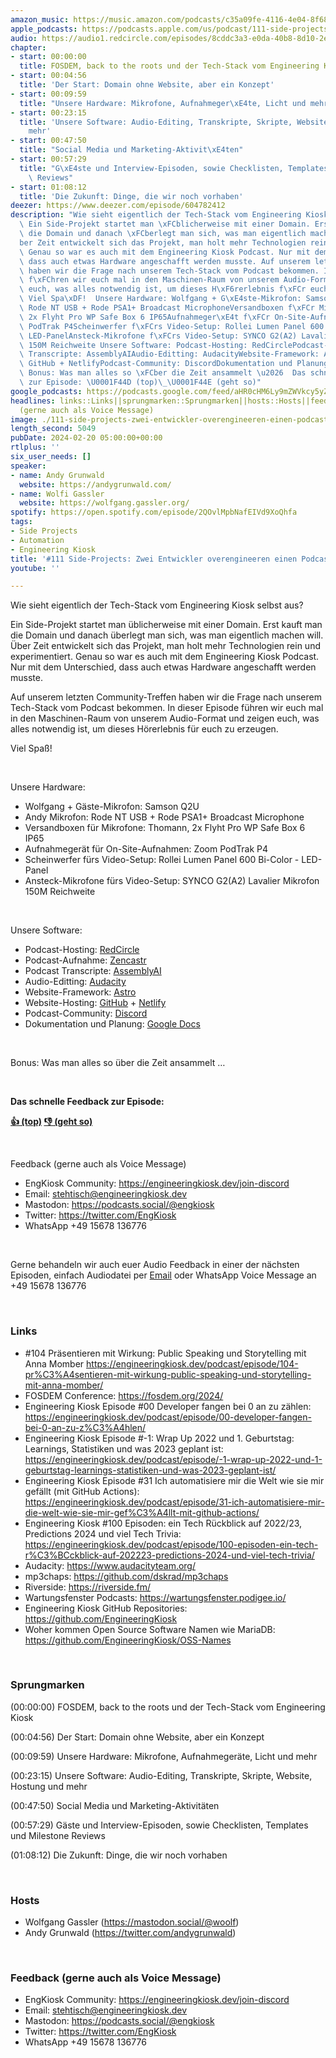 ```yaml
---
amazon_music: https://music.amazon.com/podcasts/c35a09fe-4116-4e04-8f68-77d61b112e46/episodes/b6c36a21-9cb5-4c3f-8c13-f75ef459778e/engineering-kiosk-111-side-projects-zwei-entwickler-overengineeren-einen-podcast
apple_podcasts: https://podcasts.apple.com/us/podcast/111-side-projects-zwei-entwickler-overengineeren-einen/id1603082924?i=1000645952540&uo=4
audio: https://audio1.redcircle.com/episodes/8cddc3a3-e0da-40b8-8d10-2e577c60c797/stream.mp3
chapter:
- start: 00:00:00
  title: FOSDEM, back to the roots und der Tech-Stack vom Engineering Kiosk
- start: 00:04:56
  title: 'Der Start: Domain ohne Website, aber ein Konzept'
- start: 00:09:59
  title: "Unsere Hardware: Mikrofone, Aufnahmeger\xE4te, Licht und mehr"
- start: 00:23:15
  title: 'Unsere Software: Audio-Editing, Transkripte, Skripte, Website, Hostung und
    mehr'
- start: 00:47:50
  title: "Social Media und Marketing-Aktivit\xE4ten"
- start: 00:57:29
  title: "G\xE4ste und Interview-Episoden, sowie Checklisten, Templates und Milestone\
    \ Reviews"
- start: 01:08:12
  title: 'Die Zukunft: Dinge, die wir noch vorhaben'
deezer: https://www.deezer.com/episode/604782412
description: "Wie sieht eigentlich der Tech-Stack vom Engineering Kiosk selbst aus?\
  \ Ein Side-Projekt startet man \xFCblicherweise mit einer Domain. Erst kauft man\
  \ die Domain und danach \xFCberlegt man sich, was man eigentlich machen will. \xDC\
  ber Zeit entwickelt sich das Projekt, man holt mehr Technologien rein und experimentiert.\
  \ Genau so war es auch mit dem Engineering Kiosk Podcast. Nur mit dem Unterschied,\
  \ dass auch etwas Hardware angeschafft werden musste. Auf unserem letzten Community-Treffen\
  \ haben wir die Frage nach unserem Tech-Stack vom Podcast bekommen. In dieser Episode\
  \ f\xFChren wir euch mal in den Maschinen-Raum von unserem Audio-Format und zeigen\
  \ euch, was alles notwendig ist, um dieses H\xF6rerlebnis f\xFCr euch zu erzeugen.\
  \ Viel Spa\xDF!  Unsere Hardware: Wolfgang + G\xE4ste-Mikrofon: Samson Q2UAndy Mikrofon:\
  \ Rode NT USB + Rode PSA1+ Broadcast MicrophoneVersandboxen f\xFCr Mikrofone: Thomann,\
  \ 2x Flyht Pro WP Safe Box 6 IP65Aufnahmeger\xE4t f\xFCr On-Site-Aufnahmen: Zoom\
  \ PodTrak P4Scheinwerfer f\xFCrs Video-Setup: Rollei Lumen Panel 600 Bi-Color -\
  \ LED-PanelAnsteck-Mikrofone f\xFCrs Video-Setup: SYNCO G2(A2) Lavalier Mikrofon\
  \ 150M Reichweite Unsere Software: Podcast-Hosting: RedCirclePodcast-Aufnahme: ZencastrPodcast\
  \ Transcripte: AssemblyAIAudio-Editting: AudacityWebsite-Framework: AstroWebsite-Hosting:\
  \ GitHub + NetlifyPodcast-Community: DiscordDokumentation und Planung: Google Docs\
  \ Bonus: Was man alles so \xFCber die Zeit ansammelt \u2026  Das schnelle Feedback\
  \ zur Episode: \U0001F44D (top)\_\U0001F44E (geht so)"
google_podcasts: https://podcasts.google.com/feed/aHR0cHM6Ly9mZWVkcy5yZWRjaXJjbGUuY29tLzBlY2ZkZmQ3LWZkYTEtNGMzZC05NTE1LTQ3NjcyN2Y5ZGY1ZQ/episode/NzNjMzY4MjktMmFmMy00ODMxLTk5N2QtNGNiYjdjZGUyYWRk?sa=X&ved=2ahUKEwja0o2gl7mEAxXeJGIAHfobCZsQkfYCegQIARAF
headlines: links::Links||sprungmarken::Sprungmarken||hosts::Hosts||feedback-gerne-auch-als-voice-message::Feedback
  (gerne auch als Voice Message)
image: ./111-side-projects-zwei-entwickler-overengineeren-einen-podcast.jpg
length_second: 5049
pubDate: 2024-02-20 05:00:00+00:00
rtlplus: ''
six_user_needs: []
speaker:
- name: Andy Grunwald
  website: https://andygrunwald.com/
- name: Wolfi Gassler
  website: https://wolfgang.gassler.org/
spotify: https://open.spotify.com/episode/2QOvlMpbNafEIVd9XoQhfa
tags:
- Side Projects
- Automation
- Engineering Kiosk
title: '#111 Side-Projects: Zwei Entwickler overengineeren einen Podcast'
youtube: ''

---
```

<p>Wie sieht eigentlich der Tech-Stack vom Engineering Kiosk selbst aus?</p><p>Ein Side-Projekt startet man üblicherweise mit einer Domain. Erst kauft man die Domain und danach überlegt man sich, was man eigentlich machen will. Über Zeit entwickelt sich das Projekt, man holt mehr Technologien rein und experimentiert. Genau so war es auch mit dem Engineering Kiosk Podcast. Nur mit dem Unterschied, dass auch etwas Hardware angeschafft werden musste.</p><p>Auf unserem letzten Community-Treffen haben wir die Frage nach unserem Tech-Stack vom Podcast bekommen. In dieser Episode führen wir euch mal in den Maschinen-Raum von unserem Audio-Format und zeigen euch, was alles notwendig ist, um dieses Hörerlebnis für euch zu erzeugen.</p><p>Viel Spaß!</p><p><br></p><p>Unsere Hardware:</p><ul><li>Wolfgang + Gäste-Mikrofon: Samson Q2U</li><li>Andy Mikrofon: Rode NT USB + Rode PSA1+ Broadcast Microphone</li><li>Versandboxen für Mikrofone: Thomann, 2x Flyht Pro WP Safe Box 6 IP65</li><li>Aufnahmegerät für On-Site-Aufnahmen: Zoom PodTrak P4</li><li>Scheinwerfer fürs Video-Setup: Rollei Lumen Panel 600 Bi-Color - LED-Panel</li><li>Ansteck-Mikrofone fürs Video-Setup: SYNCO G2(A2) Lavalier Mikrofon 150M Reichweite</li></ul><p><br></p><p>Unsere Software:</p><ul><li>Podcast-Hosting: <a href="https://redcircle.com" rel="nofollow">RedCircle</a></li><li>Podcast-Aufnahme: <a href="https://zencastr.com" rel="nofollow">Zencastr</a></li><li>Podcast Transcripte: <a href="https://www.assemblyai.com/" rel="nofollow">AssemblyAI</a></li><li>Audio-Editting: <a href="https://www.audacityteam.org/" rel="nofollow">Audacity</a></li><li>Website-Framework: <a href="https://astro.build/" rel="nofollow">Astro</a></li><li>Website-Hosting: <a href="https://github.com" rel="nofollow">GitHub</a> + <a href="https://www.netlify.com/" rel="nofollow">Netlify</a></li><li>Podcast-Community: <a href="https://discord.com/" rel="nofollow">Discord</a></li><li>Dokumentation und Planung: <a href="https://docs.google.com" rel="nofollow">Google Docs</a></li></ul><p><br></p><p>Bonus: Was man alles so über die Zeit ansammelt …</p><p><br></p><p><strong>Das schnelle Feedback zur Episode:</strong></p><p><a href="https://api.openpodcast.dev/feedback/111/upvote" rel="nofollow"><strong>👍 (top)</strong></a><strong> </strong><a href="https://api.openpodcast.dev/feedback/111/downvote" rel="nofollow"><strong>👎 (geht so)</strong></a></p><p><br></p><p>Feedback (gerne auch als Voice Message)</p><ul><li>EngKiosk Community: <a href="https://engineeringkiosk.dev/join-discord">https://engineeringkiosk.dev/join-discord</a> </li><li>Email: <a href="mailto:stehtisch@engineeringkiosk.dev" rel="nofollow">stehtisch@engineeringkiosk.dev</a></li><li>Mastodon: <a href="https://podcasts.social/@engkiosk" rel="nofollow">https://podcasts.social/@engkiosk</a></li><li>Twitter: <a href="https://twitter.com/EngKiosk" rel="nofollow">https://twitter.com/EngKiosk</a></li><li>WhatsApp +49 15678 136776</li></ul><p><br></p><p>Gerne behandeln wir auch euer Audio Feedback in einer der nächsten Episoden, einfach Audiodatei per <a href="https://engineeringkiosk.dev/kontakt/">Email</a> oder WhatsApp Voice Message an +49 15678 136776</p><p><br></p><h3 id="links">Links</h3><ul><li>#104 Präsentieren mit Wirkung: Public Speaking und Storytelling mit Anna Momber <a href="https://engineeringkiosk.dev/podcast/episode/104-pr%C3%A4sentieren-mit-wirkung-public-speaking-und-storytelling-mit-anna-momber/">https://engineeringkiosk.dev/podcast/episode/104-pr%C3%A4sentieren-mit-wirkung-public-speaking-und-storytelling-mit-anna-momber/</a> </li><li>FOSDEM Conference: <a href="https://fosdem.org/2024/" rel="nofollow">https://fosdem.org/2024/</a></li><li>Engineering Kiosk Episode #00 Developer fangen bei 0 an zu zählen: <a href="https://engineeringkiosk.dev/podcast/episode/00-developer-fangen-bei-0-an-zu-z%C3%A4hlen/">https://engineeringkiosk.dev/podcast/episode/00-developer-fangen-bei-0-an-zu-z%C3%A4hlen/</a></li><li>Engineering Kiosk Episode #-1: Wrap Up 2022 und 1. Geburtstag: Learnings, Statistiken und was 2023 geplant ist: <a href="https://engineeringkiosk.dev/podcast/episode/-1-wrap-up-2022-und-1-geburtstag-learnings-statistiken-und-was-2023-geplant-ist/">https://engineeringkiosk.dev/podcast/episode/-1-wrap-up-2022-und-1-geburtstag-learnings-statistiken-und-was-2023-geplant-ist/</a></li><li>Engineering Kiosk Episode #31 Ich automatisiere mir die Welt wie sie mir gefällt (mit GitHub Actions): <a href="https://engineeringkiosk.dev/podcast/episode/31-ich-automatisiere-mir-die-welt-wie-sie-mir-gef%C3%A4llt-mit-github-actions/">https://engineeringkiosk.dev/podcast/episode/31-ich-automatisiere-mir-die-welt-wie-sie-mir-gef%C3%A4llt-mit-github-actions/</a></li><li>Engineering Kiosk #100 Episoden: ein Tech Rückblick auf 2022/23, Predictions 2024 und viel Tech Trivia: <a href="https://engineeringkiosk.dev/podcast/episode/100-episoden-ein-tech-r%C3%BCckblick-auf-202223-predictions-2024-und-viel-tech-trivia/">https://engineeringkiosk.dev/podcast/episode/100-episoden-ein-tech-r%C3%BCckblick-auf-202223-predictions-2024-und-viel-tech-trivia/</a></li><li>Audacity: <a href="https://www.audacityteam.org/" rel="nofollow">https://www.audacityteam.org/</a> </li><li>mp3chaps: <a href="https://github.com/dskrad/mp3chaps" rel="nofollow">https://github.com/dskrad/mp3chaps</a></li><li>Riverside: <a href="https://riverside.fm/" rel="nofollow">https://riverside.fm/</a></li><li>Wartungsfenster Podcasts: <a href="https://wartungsfenster.podigee.io/" rel="nofollow">https://wartungsfenster.podigee.io/</a></li><li>Engineering Kiosk GitHub Repositories: <a href="https://github.com/EngineeringKiosk" rel="nofollow">https://github.com/EngineeringKiosk</a></li><li>Woher kommen Open Source Software Namen wie MariaDB: <a href="https://github.com/EngineeringKiosk/OSS-Names" rel="nofollow">https://github.com/EngineeringKiosk/OSS-Names</a> </li></ul><p><br></p><h3 id="sprungmarken">Sprungmarken</h3><p>(00:00:00) FOSDEM, back to the roots und der Tech-Stack vom Engineering Kiosk</p><p>(00:04:56) Der Start: Domain ohne Website, aber ein Konzept</p><p>(00:09:59) Unsere Hardware: Mikrofone, Aufnahmegeräte, Licht und mehr</p><p>(00:23:15) Unsere Software: Audio-Editing, Transkripte, Skripte, Website, Hostung und mehr</p><p>(00:47:50) Social Media und Marketing-Aktivitäten</p><p>(00:57:29) Gäste und Interview-Episoden, sowie Checklisten, Templates und Milestone Reviews</p><p>(01:08:12) Die Zukunft: Dinge, die wir noch vorhaben</p><p><br></p><h3 id="hosts">Hosts</h3><ul><li>Wolfgang Gassler (<a href="https://mastodon.social/@woolf" rel="nofollow">https://mastodon.social/@woolf</a>)</li><li>Andy Grunwald (<a href="https://twitter.com/andygrunwald" rel="nofollow">https://twitter.com/andygrunwald</a>)</li></ul><p><br></p><h3 id="feedback-gerne-auch-als-voice-message">Feedback (gerne auch als Voice Message)</h3><ul><li>EngKiosk Community: <a href="https://engineeringkiosk.dev/join-discord">https://engineeringkiosk.dev/join-discord</a> </li><li>Email: <a href="mailto:stehtisch@engineeringkiosk.dev" rel="nofollow">stehtisch@engineeringkiosk.dev</a></li><li>Mastodon: <a href="https://podcasts.social/@engkiosk" rel="nofollow">https://podcasts.social/@engkiosk</a></li><li>Twitter: <a href="https://twitter.com/EngKiosk" rel="nofollow">https://twitter.com/EngKiosk</a></li><li>WhatsApp +49 15678 136776</li></ul>